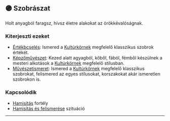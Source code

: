 ## 🟣 Szobrászat

Holt anyagból faragsz, hívsz életre alakokat az örökkévalóságnak.

### Kiterjeszti ezeket

- [Értékbcselés](../kepzettsegek.szekunder/ertekbecsles.md): Ismered a [Kultúrkörnek](../fortelyok.kiemelt/kulturkor.md) megfelelő klasszikus szobrok értékét.
- [Képzőművészet](../kepzettsegek.szekunder/kepzomuveszet.md): Kezed alatt agyagból, kőből, fából, fémből készülnek a mesteri alkotások a [Kultúrkörnek](../fortelyok.kiemelt/kulturkor.md) megfelelő stílusban.
- [Művészetismeret](../kepzettsegek.szekunder/muveszetismeret.md): Ismered a [Kultúrkörnek](../fortelyok.kiemelt/kulturkor.md) megfelelő klasszikus szobrokat, felismered az egyes stílusokat, korszakokat akár ismeretlen szobrokon is.

### Kapcsolódik

- [Hamisítás](../fortelyok.altalanos/hamisitas.md) fortély
- [Hamisítás és felismerése](../szituaciok/hamisitas_es_felismerese.md) szituáció

---
